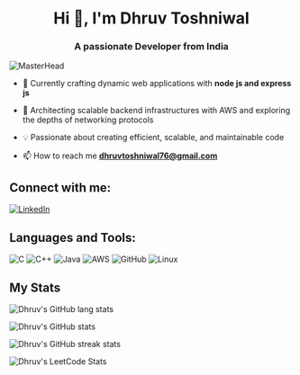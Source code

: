 
<h1 align="center">Hi 👋, I'm Dhruv Toshniwal</h1>
<h3 align="center">A passionate Developer from India</h3>

![MasterHead](https://user-images.githubusercontent.com/10498744/210012254-234538ff-d198-48aa-8964-37e6fd45d227.gif)


- 🔭 Currently crafting dynamic web applications with **node js and express js**

- 🌱 Architecting scalable backend infrastructures with AWS and exploring the depths of networking protocols
  
- 💡 Passionate about creating efficient, scalable, and maintainable code

- 📫 How to reach me **dhruvtoshniwal76@gmail.com**

## Connect with me:

[![LinkedIn](https://img.shields.io/badge/LinkedIn-0077B5?style=for-the-badge&logo=linkedin&logoColor=white)](https://www.linkedin.com/in/toshniwaldo/) 


## Languages and Tools:
![C](https://img.shields.io/badge/C-00599C?style=for-the-badge&logo=c&logoColor=white) 
![C++](https://img.shields.io/badge/C%2B%2B-00599C?style=for-the-badge&logo=c%2B%2B&logoColor=white) 
![Java](https://img.shields.io/badge/Java-ED8B00?style=for-the-badge&logo=openjdk&logoColor=white) 
![AWS](https://img.shields.io/badge/Amazon_AWS-232F3E?style=for-the-badge&logo=amazon-aws&logoColor=white)
![GitHub](https://img.shields.io/badge/GitHub-100000?style=for-the-badge&logo=github&logoColor=white)
![Linux](https://img.shields.io/badge/Linux-FCC624?style=for-the-badge&logo=linux&logoColor=black)


## My Stats

![Dhruv's GitHub lang stats](https://github-readme-stats.vercel.app/api/top-langs?username=toshniwaldo&show_icons=true&locale=en&layout=compact&theme=algolia)

![Dhruv's GitHub stats](https://github-readme-stats.vercel.app/api?username=toshniwaldo&show_icons=true&theme=algolia)

![Dhruv's GitHub streak stats](https://github-readme-streak-stats.herokuapp.com/?user=toshniwaldo&theme=algolia)

![Dhruv's LeetCode Stats](https://leetcard.jacoblin.cool/toshniwaldhruv?theme=algolia)

